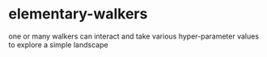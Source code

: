 # elementary-walkers
one or many walkers can interact and take various hyper-parameter values to explore a simple landscape

